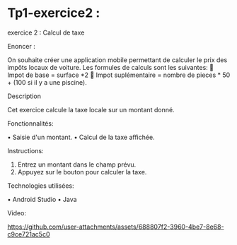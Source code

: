 # Tp1-exercice2 :   

 exercice 2 :   Calcul de taxe

 Enoncer :
 
On souhaite créer une application mobile permettant de calculer le prix des impôts locaux de voiture. 
Les formules de calculs sont les suivantes:
	Impot de base = surface *2
	Impot suplémentaire = nombre de pieces * 50 + (100 si il y a une piscine).


Description

Cet exercice calcule la taxe locale sur un montant donné.

Fonctionnalités:

•	Saisie d'un montant.
•	Calcul de la taxe affichée.

Instructions:

1.	Entrez un montant dans le champ prévu.
2.	Appuyez sur le bouton pour calculer la taxe.
   
Technologies utilisées:

•	Android Studio
•	Java



Video:


https://github.com/user-attachments/assets/688807f2-3960-4be7-8e68-c9ce721ac5c0





